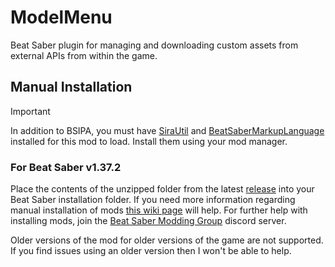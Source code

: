 # ModelMenu
Beat Saber plugin for managing and downloading custom assets from external APIs from within the game.

## Manual Installation
> [!IMPORTANT]
> In addition to BSIPA, you must have [SiraUtil](https://github.com/Auros/SiraUtil) and [BeatSaberMarkupLanguage](https://github.com/monkeymanboy/BeatSaberMarkupLanguage) installed for this mod to load. Install them using your mod manager.

### For Beat Saber v1.37.2

Place the contents of the unzipped folder from the latest [release](https://github.com/qqrz997/ModelMenu/releases/latest) into your Beat Saber installation folder. If you need more information regarding manual installation of mods [this wiki page](https://bsmg.wiki/pc-modding.html#manual-installation) will help. For further help with installing mods, join the [Beat Saber Modding Group](https://discord.gg/beatsabermods) discord server.

Older versions of the mod for older versions of the game are not supported. If you find issues using an older version then I won't be able to help.